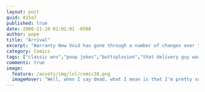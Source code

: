 ```yaml
---
layout: post
guid: 815a7
published: true
date: 2006-11-10 01:01:01 -0500
author: pope
title: "Arrival"
excerpt: "Warranty Now Void has gone through a number of changes over the years, and here we have our first attempt at coherent-ish story and consistent style and design. Guess how well that turned out."
category: Comics
tags: ["classic wnv","poop jokes","buttsplosion","that delivery guy was not very roomy","who hires movers to move into a dorm?"]
comments: true 
image:
  feature: /assets/img/lol/comic38.png
  imageHover: "Well, when I say dead, what I mean is that I'm pretty sure he's not going to make it. And I'm not cleaning the bathroom."
---
```


